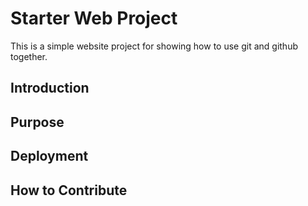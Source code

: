 # Starter Web Project

This is a simple website project for showing how to use git and github together.

## Introduction

## Purpose

## Deployment

## How to Contribute
